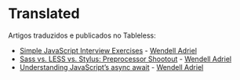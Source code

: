 # Translated

Artigos traduzidos e publicados no Tableless:  

- [Simple JavaScript Interview Exercises](http://tableless.com.br/exercicios-simples-de-javascript-para-entrevista/) - [Wendell Adriel](http://wendelladriel.github.io)
- [Sass vs. LESS vs. Stylus: Preprocessor Shootout](http://education.codeshare.com.br/duelo-dos-pre-processadores/) - [Wendell Adriel](http://wendelladriel.github.io)
- [Understanding JavaScript’s async await](http://education.codeshare.com.br/entendendo-o-async-e-o-await-em-javascript/) - [Wendell Adriel](http://wendelladriel.github.io)
